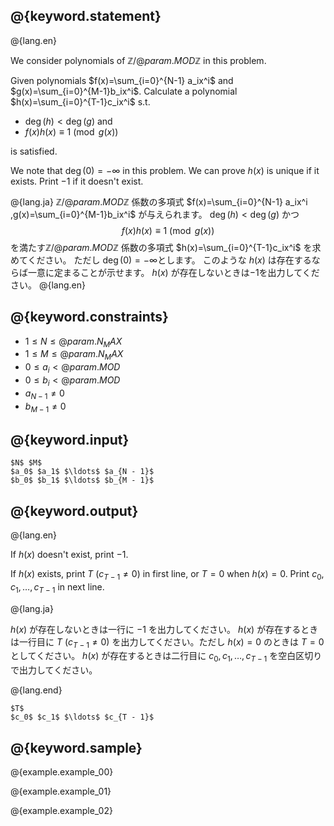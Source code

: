 ## @{keyword.statement}

@{lang.en}

We consider polynomials of $\mathbb{Z}/@{param.MOD}\mathbb{Z}$ in this problem.

Given polynomials $f(x)=\sum_{i=0}^{N-1} a_ix^i$ and $g(x)=\sum_{i=0}^{M-1}b_ix^i$.
Calculate a polynomial $h(x)=\sum_{i=0}^{T-1}c_ix^i$ s.t.

- $\deg(h) < \deg(g)$ and
- $f(x)h(x)\equiv1\pmod {g(x)}$

is satisfied.

We note that $\deg(0)=-\infty$ in this problem.
We can prove $h(x)$ is unique if it exists.
Print $-1$ if it doesn't exist.

@{lang.ja}
$\mathbb{Z}/@{param.MOD}\mathbb{Z}$ 係数の多項式 $f(x)=\sum_{i=0}^{N-1} a_ix^i ,g(x)=\sum_{i=0}^{M-1}b_ix^i$ が与えられます。
$\deg(h) < \deg(g)$ かつ 
$$f(x)h(x)\equiv1\pmod {g(x)}$$
を満たす$\mathbb{Z}/@{param.MOD}\mathbb{Z}$ 係数の多項式 $h(x)=\sum_{i=0}^{T-1}c_ix^i$ を求めてください。
ただし $\deg(0)=-\infty$とします。
このような $h(x)$ は存在するならば一意に定まることが示せます。
$h(x)$ が存在しないときは$-1$を出力してください。
@{lang.en}

## @{keyword.constraints}

- $1 \leq N \leq @{param.N_MAX}$
- $1 \leq M \leq @{param.N_MAX}$
- $0 \leq a_i < @{param.MOD}$
- $0 \leq b_i < @{param.MOD}$
- $a_{N-1} \neq 0$
- $b_{M-1} \neq 0$

## @{keyword.input}

```
$N$ $M$
$a_0$ $a_1$ $\ldots$ $a_{N - 1}$
$b_0$ $b_1$ $\ldots$ $b_{M - 1}$
```

## @{keyword.output}

@{lang.en}

If $h(x)$ doesn't exist, print $-1$.

If $h(x)$ exists, print $T$ ($c_{T-1} \neq 0$) in first line, or $T = 0$ when $h(x)=0$.
Print $c_0, c_1, \ldots, c_{T-1}$ in next line.

@{lang.ja}

$h(x)$ が存在しないときは一行に $-1$ を出力してください。
$h(x)$ が存在するときは一行目に $T$ ($c_{T-1} \neq 0$) を出力してください。ただし $h(x)=0$ のときは $T=0$ としてください。
$h(x)$ が存在するときは二行目に $c_0,c_1,\ldots,c_{T-1}$ を空白区切りで出力してください。

@{lang.end}

```
$T$
$c_0$ $c_1$ $\ldots$ $c_{T - 1}$
```

## @{keyword.sample}

@{example.example_00}

@{example.example_01}

@{example.example_02}
